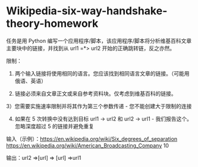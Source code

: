 # Wikipedia-six-way-handshake-theory-homework
任务是用 Python 编写一个应用程序/脚本，该应用程序/脚本将分析维基百科文章主要块中的链接，并找到从 url1 =*> url2 开始的正确跳转链，反之亦然。

限制：

1) 两个输入链接将使用相同的语言。您应该找到相同语言文章的链接。（可能用俄语、英语）

2) 链接必须来自文章正文或来自参考资料块。仅考虑到维基百科的链接。

3）您需要实施速率限制并将其作为第三个参数传递 - 您不能创建大于限制的连接

4) 如果在 5 次转换中没有达到目标 url1 -> url2 和 url2 -> url1 - 我们报告这个。忽略深度超过 5 的链接并避免重复

输入（示例）：https://en.wikipedia.org/wiki/Six_degrees_of_separation https://en.wikipedia.org/wiki/American_Broadcasting_Company 10

输出：url2 =>[url] => [url] =>url1
